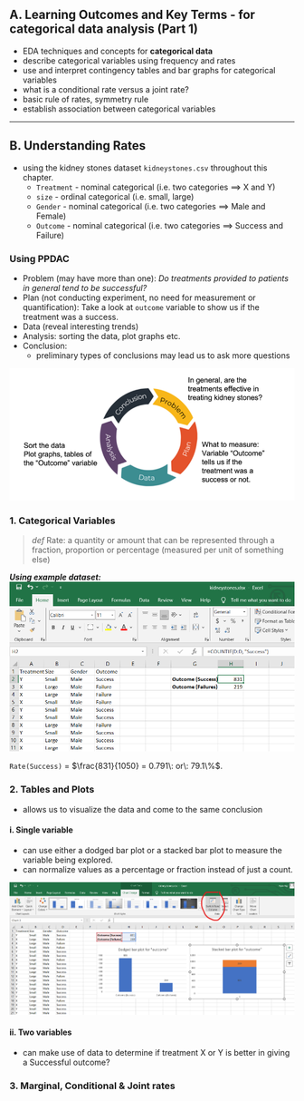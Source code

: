 ## A. Learning Outcomes and Key Terms - for categorical data analysis (Part 1)
- EDA techniques and concepts for **categorical data**
- describe categorical variables using frequency and rates
- use and interpret contingency tables and bar graphs for categorical variables
- what is a conditional rate versus a joint rate?
- basic rule of rates, symmetry rule
- establish association between categorical variables

---
## B. Understanding Rates
- using the kidney stones dataset `kidneystones.csv` throughout this chapter.
	- `Treatment` - nominal categorical (i.e. two categories $\implies$ X and Y)
	- `size` - ordinal categorical (i.e. small, large)
	- `Gender` - nominal categorical (i.e. two categories $\implies$ Male and Female)
	- `Outcome` - nominal categorical (i.e. two categories $\implies$ Success and Failure)
### Using PPDAC
- Problem (may have more than one): *Do treatments provided to patients in general tend to be successful?*
- Plan (not conducting experiment, no need for measurement or quantification): Take a look at `outcome` variable to show us if the treatment was a success.
- Data (reveal interesting trends)
- Analysis: sorting the data, plot graphs etc.
- Conclusion: 
	- preliminary types of conclusions may lead us to ask more questions

![PPDAC-1](../assets/PPDAC-1.png)


### 1. Categorical Variables
> *def* Rate: a quantity or amount that can be represented through a fraction, proportion or percentage (measured per unit of something else)

***Using example dataset:***
![analyzing-categorical-var](../assets/analyzing-categorical-var.png)

`Rate(Success)` = $\frac{831}{1050} = 0.791\: or\: 79.1\%$.
### 2. Tables and Plots
- allows us to visualize the data and come to the same conclusion
#### i. Single variable
- can use either a dodged bar plot or a stacked bar plot to measure the variable being explored.
- can normalize values as a percentage or fraction instead of just a count.

![bar-chart-one-var](../assets/bar-chart-one-var.png)
#### ii. Two variables
- can make use of data to determine if treatment X or Y is better in giving a Successful outcome?

### 3. Marginal, Conditional & Joint rates

